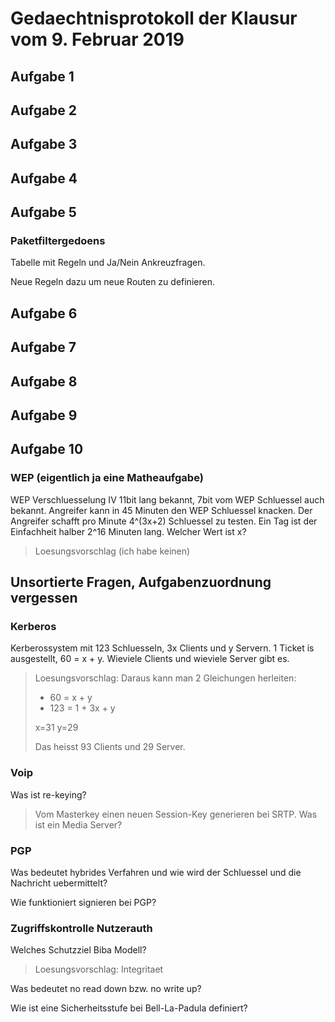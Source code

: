 # Gedaechtnisprotokoll der Klausur vom 9. Februar 2019


## Aufgabe 1
## Aufgabe 2
## Aufgabe 3
## Aufgabe 4
## Aufgabe 5

### Paketfiltergedoens

Tabelle mit Regeln und Ja/Nein Ankreuzfragen.

Neue Regeln dazu um neue Routen zu definieren.

## Aufgabe 6
## Aufgabe 7
## Aufgabe 8
## Aufgabe 9


## Aufgabe 10

### WEP (eigentlich ja eine Matheaufgabe)
WEP Verschluesselung IV 11bit lang bekannt, 7bit vom WEP Schluessel auch bekannt.
Angreifer kann in 45 Minuten den WEP Schluessel knacken.
Der Angreifer schafft pro Minute 4^(3x+2) Schluessel zu testen.
Ein Tag ist der Einfachheit halber 2^16 Minuten lang.
Welcher Wert ist x?

> Loesungsvorschlag (ich habe keinen)


## Unsortierte Fragen, Aufgabenzuordnung vergessen

### Kerberos
Kerberossystem mit 123 Schluesseln, 3x Clients und y Servern. 1 Ticket is ausgestellt, 60 = x + y.
Wieviele Clients und wieviele Server gibt es.
> Loesungsvorschlag:
> Daraus kann man 2 Gleichungen herleiten:
> * 60 = x + y
> * 123 = 1 + 3x + y
>
> x=31
> y=29
> 
> Das heisst 93 Clients und 29 Server.

### Voip
Was ist re-keying?
> Vom Masterkey einen neuen Session-Key generieren bei SRTP.
Was ist ein Media Server?

### PGP
Was bedeutet hybrides Verfahren und wie wird der Schluessel und die Nachricht uebermittelt?

Wie funktioniert signieren bei PGP?

### Zugriffskontrolle Nutzerauth

Welches Schutzziel Biba Modell?
> Loesungsvorschlag: Integritaet

Was bedeutet no read down bzw. no write up?

Wie ist eine Sicherheitsstufe bei Bell-La-Padula definiert?






